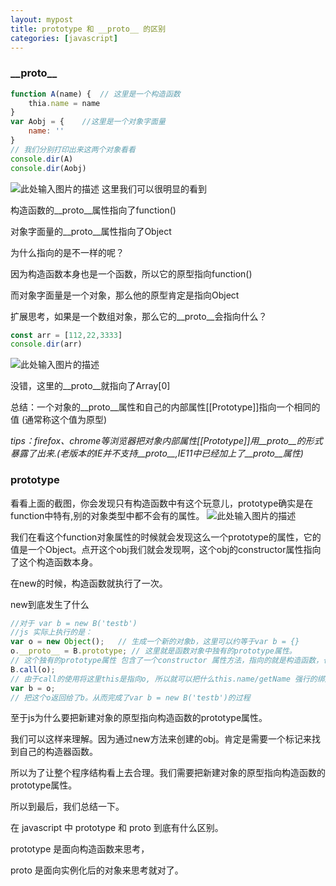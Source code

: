 ```yaml
---
layout: mypost
title: prototype 和 __proto__ 的区别
categories: [javascript]
---
```


### \_\_proto\_\_
```javascript
function A(name) {  // 这里是一个构造函数
    thia.name = name
}
var Aobj = {    //这里是一个对象字面量
    name: ''
}
// 我们分别打印出来这两个对象看看
console.dir(A)
console.dir(Aobj)
```
![此处输入图片的描述][1]
这里我们可以很明显的看到

构造函数的\_\_proto\_\_属性指向了function()

对象字面量的\_\_proto\_\_属性指向了Object


为什么指向的是不一样的呢？

因为构造函数本身也是一个函数，所以它的原型指向function()

而对象字面量是一个对象，那么他的原型肯定是指向Object

扩展思考，如果是一个数组对象，那么它的__proto__会指向什么？

```javascript
const arr = [112,22,3333]
console.dir(arr)
```
![此处输入图片的描述][2]

没错，这里的\_\_proto\_\_就指向了Array[0]


总结：一个对象的\_\_proto\_\_属性和自己的内部属性[[Prototype]]指向一个相同的值 (通常称这个值为原型)

*tips：firefox、chrome等浏览器把对象内部属性[[Prototype]]用\_\_proto\_\_的形式暴露了出来.(老版本的IE并不支持\_\_proto\_\_,IE11中已经加上了\_\_proto\_\_属性)*

### prototype
看看上面的截图，你会发现只有构造函数中有这个玩意儿，prototype确实是在function中特有,别的对象类型中都不会有的属性。
![此处输入图片的描述][3]

我们在看这个function对象属性的时候就会发现这么一个prototype的属性，它的值是一个Object。点开这个obj我们就会发现啊，这个obj的constructor属性指向了这个构造函数本身。


在new的时候，构造函数就执行了一次。

new到底发生了什么
```javascript
//对于 var b = new B('testb')
//js 实际上执行的是：
var o = new Object();   // 生成一个新的对象b，这里可以约等于var b = {}
o.__proto__ = B.prototype; // 这里就是函数对象中独有的prototype属性。
// 这个独有的prototype属性 包含了一个constructor 属性方法，指向的就是构造函数，也就是这里的function B(name){}
B.call(o);
// 由于call的使用将这里this是指向o, 所以就可以把什么this.name/getName 强行的绑定到o上。同时，需要注意的一点是， 这里的构造函数执行一遍，只不过是将 this指向的属性和方法，都强行的给新创建的这个o对象绑定了一遍。
var b = o;
// 把这个o返回给了b。从而完成了var b = new B('testb')的过程
```
至于js为什么要把新建对象的原型指向构造函数的prototype属性。

我们可以这样来理解。因为通过new方法来创建的obj。肯定是需要一个标记来找到自己的构造器函数。

所以为了让整个程序结构看上去合理。我们需要把新建对象的原型指向构造函数的prototype属性。


所以到最后，我们总结一下。

在 javascript 中 prototype 和 proto 到底有什么区别。

prototype 是面向构造函数来思考，

proto 是面向实例化后的对象来思考就对了。


[1]: 01.png
[2]: 02.png
[3]: 03.png
